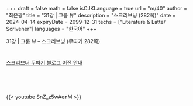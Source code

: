 +++
draft = false
math = false
isCJKLanguage = true
url = "m/40"
author = "최은광"
title = "31강 | 그룹 뷰"
description = "스크리브닝 (282쪽)"
date = 2024-04-14
expiryDate = 2099-12-31
techs = ["Literature & Latte/ Scrivener"]
languages = "한국어"
+++

31강 | 그룹 뷰 – 스크리브닝 (무따기 282쪽)

<!--more--> 

#

[스크리브너 무따기 블로그 이전 안내](../../docs/scrivener/newsroom/scrivener-notice-01/)

<br>

<script async src="https://pagead2.googlesyndication.com/pagead/js/adsbygoogle.js?client=ca-pub-2618164900782657"
     crossorigin="anonymous"></script>
<ins class="adsbygoogle"
     style="display:block"
     data-ad-format="autorelaxed"
     data-ad-client="ca-pub-2618164900782657"
     data-ad-slot="3789799679"></ins>
<script>
     (adsbygoogle = window.adsbygoogle || []).push({});
</script>

<br>

{{< youtube SnZ_z5wAenM >}}

#